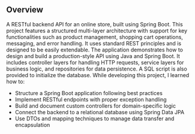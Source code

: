 ## **Overview**

A RESTful backend API for an online store, built using Spring Boot. This project features a structured multi-layer architecture with support for key functionalities such as product management, shopping cart operations, messaging, and error handling. It uses standard REST principles and is designed to be easily extendable.
The application demonstrates how to design and build a production-style API using Java and Spring Boot. It includes controller layers for handling HTTP requests, service layers for business logic, and repositories for data persistence. A SQL script is also provided to initialize the database.
While developing this project, I learned how to:
- Structure a Spring Boot application following best practices
- Implement RESTful endpoints with proper exception handling
- Build and document custom controllers for domain-specific logic
- Connect the backend to a relational database using Spring Data JPA
- Use DTOs and mapping techniques to manage data transfer and encapsulation
